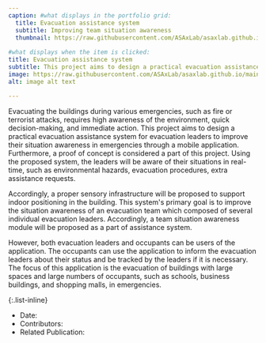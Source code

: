 ```yaml
---
caption: #what displays in the portfolio grid:
  title: Evacuation assistance system
  subtitle: Improving team situation awareness
  thumbnail: https://raw.githubusercontent.com/ASAxLab/asaxlab.github.io/main/assets/img/portfolio/evac1.jpg
  
#what displays when the item is clicked:
title: Evacuation assistance system
subtitle: This project aims to design a practical evacuation assistance system for evacuation leaders and teams to improve their situation awareness in emergencies through a mobile application.
image: https://raw.githubusercontent.com/ASAxLab/asaxlab.github.io/main/assets/img/portfolio/evac1.jpg  #main image, can be a link or a file in assets/img/portfolio
alt: image alt text

---
```

Evacuating the buildings during various emergencies, such as fire or terrorist attacks, requires high awareness of the environment, quick decision-making, and immediate action. 
This project aims to design a practical evacuation assistance system for evacuation leaders to improve their situation awareness in emergencies through a mobile application. 
Furthermore, a proof of concept is considered a part of this project. Using the proposed system, the leaders will be aware of their situations in real-time, such as environmental hazards, evacuation procedures, extra assistance requests.

Accordingly, a proper sensory infrastructure will be proposed to support indoor positioning in the building. This system's primary goal is to improve the situation awareness of an evacuation team which composed of several individual evacuation leaders. 
Accordingly, a team situation awareness module will be proposed as a part of assistance system.

However, both evacuation leaders and occupants can be users of the application. The occupants can use the application to inform the evacuation leaders about their status and be tracked by the leaders if it is necessary. 
The focus of this application is the evacuation of buildings with large spaces and large numbers of occupants, such as schools, business buildings, and shopping malls, in emergencies.


{:.list-inline} 
- Date: 
- Contributors: 
- Related Publication:

